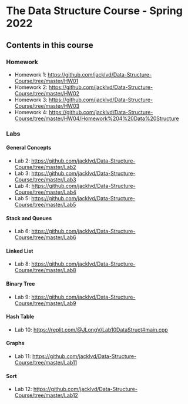 # The Data Structure Course - Spring 2022

## Contents in this course
### Homework
- Homework 1: https://github.com/jacklvd/Data-Structure-Course/tree/master/HW01
- Homework 2: https://github.com/jacklvd/Data-Structure-Course/tree/master/HW02
- Homework 3: https://github.com/jacklvd/Data-Structure-Course/tree/master/HW03
- Homework 4: https://github.com/jacklvd/Data-Structure-Course/tree/master/HW04/Homework%204%20Data%20Structure

### Labs
#### General Concepts
- Lab 2: https://github.com/jacklvd/Data-Structure-Course/tree/master/Lab2
- Lab 3: https://github.com/jacklvd/Data-Structure-Course/tree/master/Lab3
- Lab 4: https://github.com/jacklvd/Data-Structure-Course/tree/master/Lab4
- Lab 5: https://github.com/jacklvd/Data-Structure-Course/tree/master/Lab5

#### Stack and Queues
- Lab 6: https://github.com/jacklvd/Data-Structure-Course/tree/master/Lab6

#### Linked List
- Lab 8: https://github.com/jacklvd/Data-Structure-Course/tree/master/Lab8

#### Binary Tree
- Lab 9: https://github.com/jacklvd/Data-Structure-Course/tree/master/Lab9

#### Hash Table
- Lab 10: https://replit.com/@JLongV/Lab10DataStruct#main.cpp

#### Graphs
- Lab 11: https://github.com/jacklvd/Data-Structure-Course/tree/master/Lab11

#### Sort
- Lab 12: https://github.com/jacklvd/Data-Structure-Course/tree/master/Lab12

